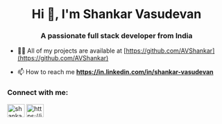<h1 align="center">Hi 👋, I'm Shankar Vasudevan</h1>
<h3 align="center">A passionate full stack developer from India</h3>

- 👨‍💻 All of my projects are available at [https://github.com/AVShankar](https://github.com/AVShankar)

- 📫 How to reach me **https://in.linkedin.com/in/shankar-vasudevan**

<h3 align="left">Connect with me:</h3>
<p align="left">
<a href="https://twitter.com/shankarvasu96" target="blank"><img align="center" src="https://raw.githubusercontent.com/rahuldkjain/github-profile-readme-generator/master/src/images/icons/Social/twitter.svg" alt="shankarvasu96" height="30" width="40" /></a>
<a href="https://linkedin.com/in/https://in.linkedin.com/in/shankar-vasudevan?trk=public_profile_samename-profile" target="blank"><img align="center" src="https://raw.githubusercontent.com/rahuldkjain/github-profile-readme-generator/master/src/images/icons/Social/linked-in-alt.svg" alt="https://in.linkedin.com/in/shankar-vasudevan?trk=public_profile_samename-profile" height="30" width="40" /></a>
</p>
